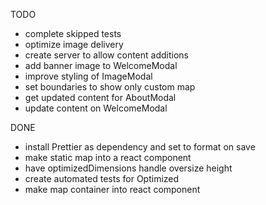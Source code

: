 TODO

- complete skipped tests
- optimize image delivery
- create server to allow content additions
- add banner image to WelcomeModal
- improve styling of ImageModal
- set boundaries to show only custom map
- get updated content for AboutModal
- update content on WelcomeModal

DONE

- install Prettier as dependency and set to format on save
- make static map into a react component
- have optimizedDimensions handle oversize height
- create automated tests for Optimized
- make map container into react component
